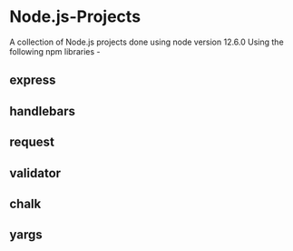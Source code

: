 # Node.js-Projects
A collection of Node.js projects done using node version 12.6.0
Using the following npm libraries - 
## express
## handlebars
## request 
## validator
## chalk
## yargs
